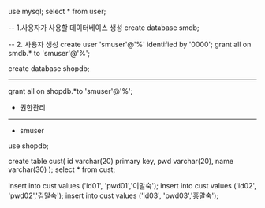 use mysql;
select * from user;

-- 1.사용자가 사용할 데이터베이스 생성
create database smdb;

-- 2. 사용자 생성
create user 'smuser'@'%' identified by '0000';
grant all on smdb.* to 'smuser'@'%';

create database shopdb;


---

grant all on shopdb.*to 'smuser'@'%';  
- 권한관리
---
-  smuser

use shopdb;

create table cust(
	id varchar(20) primary key,
    pwd varchar(20),
    name varchar(30)
);
select * from cust;

insert into cust values ('id01', 'pwd01','이말숙');
insert into cust values ('id02', 'pwd02','김말숙');
insert into cust values ('id03', 'pwd03','홍말숙');
